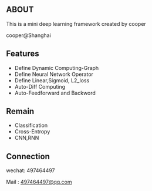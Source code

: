 ## ABOUT

This is a mini deep learning framework created by cooper

cooper@Shanghai

## Features


+ Define Dynamic Computing-Graph
+ Define Neural Network Operator 
+ Define Linear,Sigmoid, L2_loss
+ Auto-Diff Computing
+ Auto-Feedforward and Backword

## Remain

+ Classification
+ Cross-Entropy
+ CNN,RNN

## Connection

wechat: 497464497

Mail : 497464497@qq.com


 